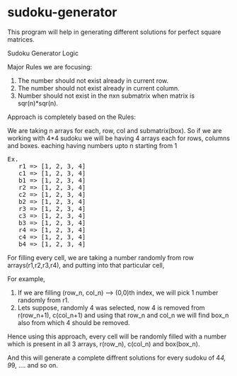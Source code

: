 # sudoku-generator
This program will help in generating different solutions for perfect square matrices.

Sudoku Generator Logic

Major Rules we are focusing:
1. The number should not exist already in current row.
2. The number should not exist already in current column.
3. Number should not exist in the nxn submatrix when matrix is sqr(n)*sqr(n).

Approach is completely based on the Rules:

We are taking n arrays for each, row, col and submatrix(box). So if we are working with 4*4 sudoku we will be having 4 arrays each for rows, columns and boxes. eaching having numbers upto n starting from 1
<pre>
Ex.
   r1 => [1, 2, 3, 4]
   c1 => [1, 2, 3, 4]
   b1 => [1, 2, 3, 4]
   r2 => [1, 2, 3, 4]
   c2 => [1, 2, 3, 4]
   b2 => [1, 2, 3, 4]
   r3 => [1, 2, 3, 4]
   c3 => [1, 2, 3, 4]
   b3 => [1, 2, 3, 4]
   r4 => [1, 2, 3, 4]
   c4 => [1, 2, 3, 4]
   b4 => [1, 2, 3, 4]
</pre>
For filling every cell, we are taking a number randomly from row arrays(r1,r2,r3,r4), and putting into that particular cell,

For example,
1. If we are filling (row_n, col_n) --> (0,0)th index, we will pick 1 number randomly from r1.
2. Lets suppose, randomly 4 was selected, now 4 is removed from r(row_n+1), c(col_n+1) and using that row_n and col_n we will find box_n also from which 4 should be removed.

Hence using this approach, every cell will be randomly filled with a number which is present in all 3 arrays, r(row_n), c(col_n) and box(box_n).

And this will generate a complete diffrent solutions for every sudoku of 4*4, 9*9, .... and so on.
